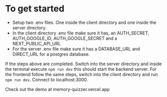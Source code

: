 # To get started
- Setup two .env files. One inside the client directory and one inside the server directory.
- In the client directory .env file make sure it has, an AUTH_SECRET, AUTH_GOOGLE_ID, AUTH_GOOGLE_SECRET and a NEXT_PUBLIC_API_URL
- For the server .env file make sure it has a DATABASE_URL and DIRECT_URL for a postgres database.

If the steps above are completed. Switch into the server directory and inside the terminal execute ```npm run dev``` this should start the backend server. For the frontend follow the same steps, switch into the client directory and run ```npm run dev```. Connect to localhost:3000.

Check out the demo at memory-quizzer.vercel.app
